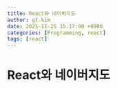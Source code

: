 ```yaml
---
title: React와 네이버지도
author: gt.kim
date: 2021-11-25 15:17:00 +0900
categories: [Programming, react]
tags: [react]
---
```


# React와 네이버지도
